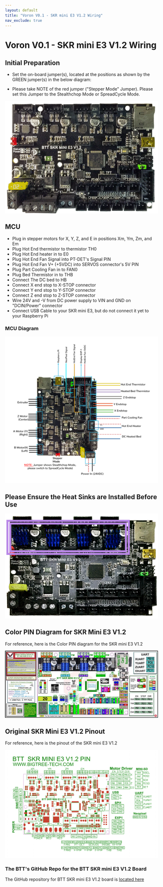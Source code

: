 ```yaml
---
layout: default
title: "Voron V0.1 - SKR mini E3 V1.2 Wiring"
nav_exclude: true
---
```


# Voron V0.1 - SKR mini E3 V1.2 Wiring

## Initial Preparation

* Set the on-board jumper(s), located at the positions as shown by the GREEN jumper(s) in the below diagram:

* Please take NOTE of the red jumper ("Stepper Mode" Jumper). Please set this Jumper to the Stealthchop Mode or SpreadCycle Mode.

![](./images/SKR_mini_E3_V1.2_for_Prep_Diagram_150.png)

## MCU

* Plug in stepper motors for X, Y, Z, and E in positions Xm, Ym, Zm, and Em
* Plug Hot End thermistor to thermistor TH0
* Plug Hot End heater in to E0
* Plug Hot End Fan Signal into PT-DET's Signal PIN
* Plug Hot End Fan V+ (+5VDC) into SERVOS connector's 5V PIN
* Plug Part Cooling Fan in to FAN0
* Plug Bed Thermistor in to THB
* Connect The DC bed to HB
* Connect X end stop to X-STOP connector
* Connect Y end stop to Y-STOP connector
* Connect Z end stop to Z-STOP connector
* Wire 24V and -V from DC power supply to VIN and GND on "DCIN/Power" connector
* Connect USB Cable to your SKR mini E3, but do not connect it yet to your Raspberry Pi

### MCU Diagram

![](./images/Voron0.1_Wiring_Diagram_SKR_mini_E3_V1.2_150.jpg)


## Please Ensure the Heat Sinks are Installed Before Use

![](./images/SKR_E3_Mini_V1.2_heatsinks_150.png)

<!--### Here is the URL for the [Klipper Configuration file from VoronDesign/Voron-0 GitHub Repo, Voron0.1 branch](https://github.com/VoronDesign/Voron-0/blob/Voron0.1/Firmware/skr-mini-E3-v2.0.cfg)-->

## Color PIN Diagram for SKR Mini E3 V1.2

For reference, here is the Color PIN diagram for the SKR mini E3 V1.2

![](./images/SKR_mini_E3_V1.2_Color_PIN_diagram_300.jpg)

## Original SKR Mini E3 V1.2 Pinout

For reference, here is the pinout of the SKR mini E3 V1.2

![](./images/miniE3-V12-pinout.png)

### The BTT's GitHub Repo for the BTT SKR mini E3 V1.2 Board

The GitHub repository for BTT SKR mini E3 V1.2 board is [located here](https://github.com/bigtreetech/BIGTREETECH-SKR-mini-E3/tree/master/hardware/BTT%20SKR%20MINI%20E3%20V1.2)
